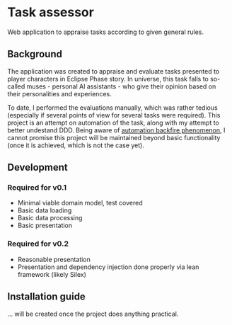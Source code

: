 # Task assessor
Web application to appraise tasks according to given general rules.

## Background
The application was created to appraise and evaluate tasks presented to player characters in Eclipse Phase story. 
In universe, this task falls to so-called muses - personal AI assistants - who give their opinion based on their 
personalities and experiences. 

To date, I performed the evaluations manually, which was rather tedious (especially if several points of view for
several tasks were required). This project is an attempt on automation of the task, along with my attempt to better
undestand DDD. Being aware of [automation backfire phenomenon](https://xkcd.com/1319/), I cannot promise this project
will be maintained beyond basic functionality (once it is achieved, which is not the case yet).

## Development
### Required for v0.1
* Minimal viable domain model, test covered
* Basic data loading
* Basic data processing
* Basic presentation

### Required for v0.2
* Reasonable presentation
* Presentation and dependency injection done properly via lean framework (likely Silex) 

## Installation guide
... will be created once the project does anything practical.